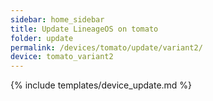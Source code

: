 ```yaml
---
sidebar: home_sidebar
title: Update LineageOS on tomato
folder: update
permalink: /devices/tomato/update/variant2/
device: tomato_variant2
---
```

{% include templates/device_update.md %}
